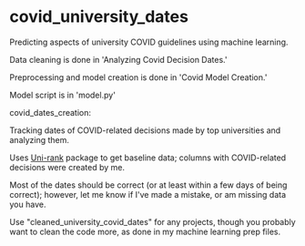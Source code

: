 # covid_university_dates
Predicting aspects of university COVID guidelines using machine learning.

Data cleaning is done in 'Analyzing Covid Decision Dates.'

Preprocessing and model creation is done in 'Covid Model Creation.'

Model script is in 'model.py'


covid_dates_creation:

Tracking dates of COVID-related decisions made by top universities and analyzing them.

Uses [Uni-rank](https://github.com/nahid18/uni-rank) package to get baseline data; columns with COVID-related decisions were created by me.

Most of the dates should be correct (or at least within a few days of being correct); however, let me know if I've made a mistake, or am missing data you have.

Use "cleaned_university_covid_dates" for any projects, though you probably want to clean the code more, as done in my machine learning prep files.
